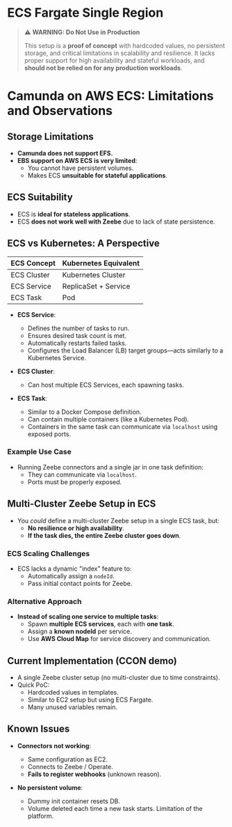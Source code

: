 # ECS Fargate Single Region

> ⚠️ **WARNING: Do Not Use in Production**
>
> This setup is a **proof of concept** with hardcoded values, no persistent storage, and critical limitations in scalability and resilience.
> It lacks proper support for high availability and stateful workloads, and **should not be relied on for any production workloads**.

# Camunda on AWS ECS: Limitations and Observations

## Storage Limitations

- **Camunda does not support EFS.**
- **EBS support on AWS ECS is very limited**:
  - You cannot have persistent volumes.
  - Makes ECS **unsuitable for stateful applications**.

## ECS Suitability

- ECS is **ideal for stateless applications**.
- ECS **does not work well with Zeebe** due to lack of state persistence.

## ECS vs Kubernetes: A Perspective

| ECS Concept     | Kubernetes Equivalent          |
|----------------|---------------------------------|
| ECS Cluster     | Kubernetes Cluster              |
| ECS Service     | ReplicaSet + Service            |
| ECS Task        | Pod                             |

- **ECS Service**:
  - Defines the number of tasks to run.
  - Ensures desired task count is met.
  - Automatically restarts failed tasks.
  - Configures the Load Balancer (LB) target groups—acts similarly to a Kubernetes Service.

- **ECS Cluster**:
  - Can host multiple ECS Services, each spawning tasks.

- **ECS Task**:
  - Similar to a Docker Compose definition.
  - Can contain multiple containers (like a Kubernetes Pod).
  - Containers in the same task can communicate via `localhost` using exposed ports.

### Example Use Case
- Running Zeebe connectors and a single jar in one task definition:
  - They can communicate via `localhost`.
  - Ports must be properly exposed.

## Multi-Cluster Zeebe Setup in ECS

- You *could* define a multi-cluster Zeebe setup in a single ECS task, but:
  - **No resilience or high availability**.
  - **If the task dies, the entire Zeebe cluster goes down**.

### ECS Scaling Challenges

- ECS lacks a dynamic "index" feature to:
  - Automatically assign a `nodeId`.
  - Pass initial contact points for Zeebe.

### Alternative Approach

- **Instead of scaling one service to multiple tasks**:
  - Spawn **multiple ECS services**, each with **one task**.
  - Assign a **known nodeId** per service.
  - Use **AWS Cloud Map** for service discovery and communication.

## Current Implementation (CCON demo)

- A single Zeebe cluster setup (no multi-cluster due to time constraints).
- Quick PoC:
  - Hardcoded values in templates.
  - Similar to EC2 setup but using ECS Fargate.
  - Many unused variables remain.

## Known Issues

- **Connectors not working**:
  - Same configuration as EC2.
  - Connects to Zeebe / Operate.
  - **Fails to register webhooks** (unknown reason).

- **No persistent volume**:
  - Dummy init container resets DB.
  - Volume deleted each time a new task starts. Limitation of the platform.
